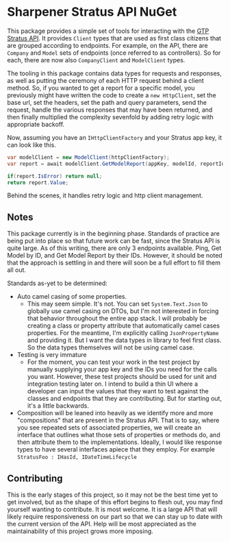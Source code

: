 # Sharpener Stratus API NuGet

This package provides a simple set of tools for interacting with
the [GTP Stratus API](https://api.gtpstratus.com/index.html). It provides `Client` types that are used as first class
citizens that are grouped according to endpoints. For example, on the API, there are `Company` and `Model` sets of
endpoints (once referred to as controllers). So for each, there are now also `CompanyClient` and `ModelClient` types.

The tooling in this package contains data types for requests and responses, as well as putting the ceremony of each HTTP
request behind a client method. So, if you wanted to get a report for a specific model, you previously might have
written the code to create a `new HttpClient`, set the base url, set the headers, set the path and query parameters,
send the request, handle the various responses that may have been returned, and then finally multiplied the complexity
sevenfold by adding retry logic with appropriate backoff.

Now, assuming you have an `IHttpClientFactory` and your Stratus app key, it can look like this.

```csharp
var modelClient = new ModelClient(httpClientFactory);
var report = await modelClient.GetModelReport(appKey, modelId, reportId);

if(report.IsError) return null;
return report.Value;
```

Behind the scenes, it handles retry logic and http client management.

## Notes

This package currently is in the beginning phase. Standards of practice are being put into place so that future work can
be fast, since the Stratus API is quite large. As of this writing, there are only 3 endpoints available. Ping, Get Model
by ID, and Get Model Report by their IDs. However, it should be noted that the approach is settling in and there will
soon be a full effort to fill them all out.

Standards as-yet to be determined:

- Auto camel casing of some properties.
    - This may seem simple. It's not. You can set `System.Text.Json` to globally use camel casing on DTOs, but I'm not
      interested in forcing that behavior throughout the entire app stack. I will probably be creating a class or
      property attribute that automatically camel cases properties. For the meantime, I'm explicitly calling
      `JsonPropertyName` and providing it. But I want the data types in library to feel first class. So the data types
      themselves will not be using camel case.
- Testing is very immature
    - For the moment, you can test your work in the test project by manually supplying your app key and the IDs you need
      for the calls you want. However, these test projects should be used for unit and integration testing later on. I
      intend to build a thin UI where a developer can input the values that they want to test against the classes and
      endpoints that they are contributing. But for starting out, it's a little backwards.
- Composition will be leaned into heavily as we identify more and more "compositions" that are present in the Stratus
  API. That is to say, where you see repeated sets of associated properties, we will create an interface that outlines
  what those sets of properties or methods do, and then attribute them to the implementations. Ideally, I would like
  response types to have several interfaces apiece that they employ. For example
  `StratusFoo : IHasId, IDateTimeLifecycle`

## Contributing

This is the early stages of this project, so it may not be the best time yet to get involved, but as the shape of this
effort begins to flesh out, you may find yourself wanting to contribute. It is most welcome. It is a large API that will
likely require responsiveness on our part so that we can stay up to date with the current version of the API. Help will
be most appreciated as the maintainability of this project grows more imposing.

